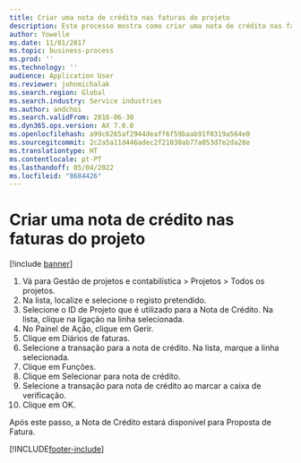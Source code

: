 ```yaml
---
title: Criar uma nota de crédito nas faturas do projeto
description: Este processo mostra como criar uma nota de crédito nas faturas do projeto que foram publicadas.
author: Yowelle
ms.date: 11/01/2017
ms.topic: business-process
ms.prod: ''
ms.technology: ''
audience: Application User
ms.reviewer: johnmichalak
ms.search.region: Global
ms.search.industry: Service industries
ms.author: andchoi
ms.search.validFrom: 2016-06-30
ms.dyn365.ops.version: AX 7.0.0
ms.openlocfilehash: a99c6265af2944deaff6f59baab91f0319a564e0
ms.sourcegitcommit: 2c2a5a11d446adec2f21030ab77a053d7e2da28e
ms.translationtype: HT
ms.contentlocale: pt-PT
ms.lasthandoff: 05/04/2022
ms.locfileid: "8684426"
---
```

# <a name="create-a-credit-note-on-project-invoices"></a>Criar uma nota de crédito nas faturas do projeto

[!include [banner](../../includes/banner.md)]

1. Vá para Gestão de projetos e contabilística > Projetos > Todos os projetos. 
2. Na lista, localize e selecione o registo pretendido. 
3. Selecione o ID de Projeto que é utilizado para a Nota de Crédito. Na lista, clique na ligação na linha selecionada. 
4. No Painel de Ação, clique em Gerir. 
5. Clique em Diários de faturas. 
6. Selecione a transação para a nota de crédito. Na lista, marque a linha selecionada. 
7. Clique em Funções. 
8. Clique em Selecionar para nota de crédito. 
9. Selecione a transação para nota de crédito ao marcar a caixa de verificação.
10. Clique em OK. 

Após este passo, a Nota de Crédito estará disponível para Proposta de Fatura.


[!INCLUDE[footer-include](../../includes/footer-banner.md)]